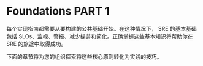 # Foundations PART 1

每个实现指南都需要从要构建的公共基础开始。在这种情况下， SRE 的基本基础包括 SLOs、监视、警报、减少操劳和简化。正确掌握这些基本知识将帮助你在 SRE 的旅途中取得成功。

下面的章节将为您的组织探索将这些核心原则转化为实践的技巧。
